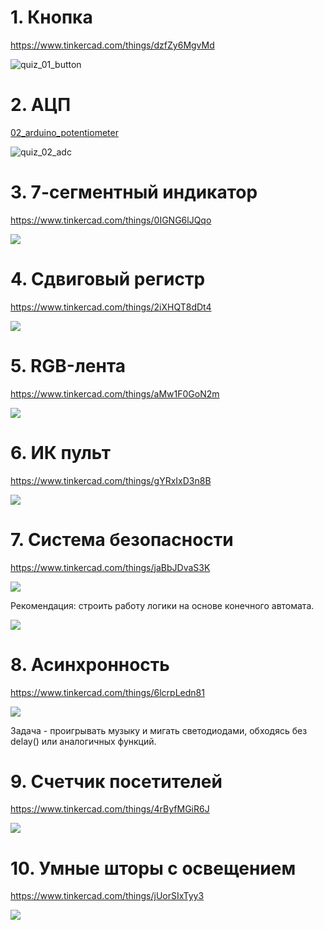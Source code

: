 # 1. Кнопка

https://www.tinkercad.com/things/dzfZy6MgvMd

![quiz_01_button](img/quiz_01_button.png)

# 2. АЦП

[02_arduino_potentiometer](https://www.tinkercad.com/things/dly0bDuBOBn-02arduinopotentiometer)

![quiz_02_adc](img/quiz_02_adc.png)

# 3. 7-сегментный индикатор

https://www.tinkercad.com/things/0IGNG6lJQqo

![](img/quiz_03_7seg.png)

# 4. Сдвиговый регистр

https://www.tinkercad.com/things/2iXHQT8dDt4

![](img/quiz_04_7seg595.png)

# 5. RGB-лента

https://www.tinkercad.com/things/aMw1F0GoN2m

![](img/quiz_05_ws2812.png)

# 6. ИК пульт

https://www.tinkercad.com/things/gYRxIxD3n8B

![](img/quiz_06_ir.png)

# 7. Система безопасности

https://www.tinkercad.com/things/jaBbJDvaS3K

![](img/quiz_07_security.png)

Рекомендация: строить работу логики на основе конечного автомата.

![](img/quiz_07_diagram.png)

# 8. Асинхронность

https://www.tinkercad.com/things/6lcrpLedn81

![](img/quiz_08_nodelay.png)

Задача - проигрывать музыку и мигать светодиодами, обходясь без delay() или аналогичных функций.

# 9. Счетчик посетителей

https://www.tinkercad.com/things/4rByfMGiR6J

![](img/quiz_09_counter.png)

# 10. Умные шторы с освещением

https://www.tinkercad.com/things/jUorSIxTyy3

![](img/quiz_10_curtains.png)
